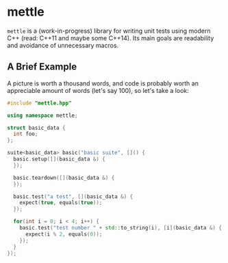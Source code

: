 # mettle

`mettle` is a (work-in-progress) library for writing unit tests using modern
C++ (read: C++11 and maybe some C++14). Its main goals are readability and
avoidance of unnecessary macros.

## A Brief Example

A picture is worth a thousand words, and code is probably worth an appreciable
amount of words (let's say 100), so let's take a look:

```c++
#include "mettle.hpp"

using namespace mettle;

struct basic_data {
  int foo;
};

suite<basic_data> basic("basic suite", []() {
  basic.setup([](basic_data &) {
  });

  basic.teardown([](basic_data &) {
  });

  basic.test("a test", [](basic_data &) {
    expect(true, equals(true));
  });

  for(int i = 0; i < 4; i++) {
    basic.test("test number " + std::to_string(i), [i](basic_data &) {
      expect(i % 2, equals(0));
    });
  }
});
```
